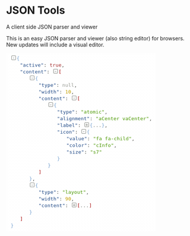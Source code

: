 # JSON Tools
A client side JSON parser and viewer

This is an easy JSON parser and viewer (also string editor) for browsers.
New updates will include a visual editor.

![example](https://raw.githubusercontent.com/xavikortes/jsontools/master/media/img/example.png)
